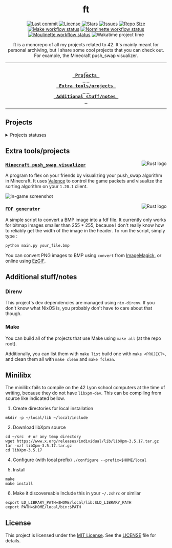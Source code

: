 <!-- *********************************************************************** -->
<!--                                                                         -->
<!--                                                      :::      ::::::::  -->
<!-- README.md                                          :+:      :+:    :+:  -->
<!--                                                  +:+ +:+         +:+    -->
<!-- By: elagouch <elagouch@student.42.fr>          +#+  +:+       +#+       -->
<!--                                              +#+#+#+#+#+   +#+          -->
<!-- Created: 2025/06/24 11:17:13 by elagouch          #+#    #+#            -->
<!-- Updated: 2025/10/03 14:00:45 by elagouch         ###   ########.fr      -->
<!--                                                                         -->
<!-- *********************************************************************** -->

<div align="center">
    <h1>ft</h1>
</div>

<div align="center">
  <p>
    <a href="https://github.com/airone01/ft/pulse"><img alt="Last commit" src="https://img.shields.io/github/last-commit/airone01/ft?style=flat-square&logo=starship&color=8bd5ca&logoColor=D9E0EE&labelColor=302D41"/></a>
    <a href="https://github.com/airone01/ft/blob/main/LICENSE"><img alt="License" src="https://img.shields.io/github/license/airone01/ft?style=flat-square&logo=unlicense&color=ee999f&logoColor=D9E0EE&labelColor=302D41" /></a>
    <a href="https://github.com/airone01/ft/stargazers"><img alt="Stars" src="https://img.shields.io/github/stars/airone01/ft?style=flat-square&logo=githubsponsors&color=c69ff5&logoColor=D9E0EE&labelColor=302D41" /></a>
    <a href="https://github.com/airone01/ft/issues"><img alt="Issues" src="https://img.shields.io/github/issues/airone01/ft?style=flat-square&logo=bilibili&color=F5E0DC&logoColor=D9E0EE&labelColor=302D41" /></a>
    <a href="https://github.com/airone01/ft"><img alt="Repo Size" src="https://img.shields.io/github/repo-size/airone01/ft?color=%23DDB6F2&label=SIZE&logo=codesandbox&style=flat-square&logoColor=D9E0EE&labelColor=302D41" /></a><br />
    <a href="https://github.com/airone01/ft/actions/workflows/make.yml"><img alt="Make workflow status" src="https://img.shields.io/github/actions/workflow/status/airone01/ft/make.yml?style=flat-square&logo=github&logoColor=D9E0EE&labelColor=302D41" /></a>
    <a href="https://github.com/airone01/ft/actions/workflows/norminette.yml"><img alt="Norminette workflow status" src="https://img.shields.io/github/actions/workflow/status/airone01/ft/norminette.yml?style=flat-square&logo=github&logoColor=D9E0EE&labelColor=302D41" /></a>
    <a href="https://github.com/airone01/ft/actions/workflows/moulinette.yml"><img alt="Moulinette workflow status" src="https://img.shields.io/github/actions/workflow/status/airone01/ft/moulinette.yml?style=flat-square&logo=github&logoColor=D9E0EE&labelColor=302D41" /></a>
    <img src="https://wakatime.com/badge/github/airone01/ft.svg?style=flat-square" alt="Wakatime project time">
  </p>
</div>

<div align="center">
  <a>
    ft is a monorepo of all my projects related to 42. It's mainly meant for personal archiving, but I share some cool projects that you can check out. For example, the Minecraft push_swap visualizer.
  </a>
</div>

---

<div align="center"><p>

[Projects]: #projects
[Extra tools/projects]: #extra-toolsprojects
[Additional stuff/notes]: #additional-stuffnotes

**[<kbd> <br> Projects <br> </kbd>][Projects]**
**[<kbd> <br> Extra tools/projects <br> </kbd>][Extra tools/projects]**
**[<kbd> <br> Additional stuff/notes <br> </kbd>][Additional stuff/notes]**

</p></div>

---

## Projects

<details>
  <summary>Projects statuses</summary>
  <table border="1" align="center">
    <thead>
      <tr>
        <th><strong>Milestone</strong></th>
        <th><strong>Project</strong></th>
        <th><strong>Finished</strong></th>
        <th><strong>Grade</strong></th>
      </tr>
    </thead>
    <tbody>
      <tr align="center">
        <td>0</td>
        <td><a href="/milestone-0-libft/README.md"><img src="https://github.com/ayogun/42-project-badges/raw/main/badges/libftm.png" alt="libft logo"></a></td>
        <td>
          ✅<br>
          <sub>(with bonuses)</sub>
        </td>
        <td>125</td>
      </tr>
      <tr align="center">
        <td rowspan="3">1</td>
        <td><a href="/milestone-1-born2beroot/README.md"><img src="https://github.com/ayogun/42-project-badges/raw/main/badges/born2berootm.png" alt="born2beroot logo"></a></td>
        <td>
          ✅<br>
          <sub>(with bonuses)</sub>
        </td>
        <td>125</td>
      </tr>
      <tr align="center">
        <td><a href="/milestone-1-ft_printf/README.md"><img src="https://github.com/ayogun/42-project-badges/raw/main/badges/ft_printfe.png" alt="ft_printf logo"></a></td>
        <td>✅</td>
        <td>100</td>
      </tr>
      <tr align="center">
        <td><a href="/milestone-1-get_next_line/README.md"><img src="https://github.com/ayogun/42-project-badges/raw/main/badges/get_next_linee.png" alt="get_next_line logo"></a></td>
        <td>✅</td>
        <td>100</td>
      </tr>
      <tr align="center">
        <td rowspan="3">2</td>
        <td><a href="/milestone-2-pipex/README.md"><img src="https://github.com/ayogun/42-project-badges/raw/main/badges/pipexm.png" alt="pipex logo"></a></td>
        <td>
          ✅<br>
          <sub>(with bonuses)</sub>
        </td>
        <td>125</td>
      </tr>
      <tr align="center">
        <td><a href="/milestone-2-push_swap/README.md"><img src="https://github.com/ayogun/42-project-badges/raw/main/badges/push_swape.png" alt="push_swap logo"></a></td>
        <td>✅</td>
        <td>100</td>
      </tr>
      <tr align="center">
        <td><a href="/milestone-2-fdf/README.md"><img src="https://github.com/ayogun/42-project-badges/raw/main/badges/fdfm.png" alt="fdf logo"></a></td>
        <td>
          ✅<br>
          <sub>(with bonuses)</sub>
        </td>
        <td>125</td>
      </tr>
      <tr align="center">
        <td rowspan=2>3</td>
        <td>
            <a href="/milestone-3-minishell/README.md"><img src="https://github.com/ayogun/42-project-badges/raw/main/badges/minishelle.png" alt="minishell logo"></a><br>
            <sub>with <a href="https://github.com/Manomania/">@maximart</a></sub>
        </td>
        <td>✅</td>
        <td>101</td>
      </tr>
      <tr align="center">
        <td><a href="/milestone-3-philosophers/README.md"><img src="https://github.com/ayogun/42-project-badges/raw/main/badges/philosopherse.png" alt="philosophers logo"></a></td>
        <td>✅</td>
        <td>100</td>
      </tr>
      <tr align="center">
        <td rowspan=2>4</td>
        <td>
            <a href="/milestone-4-cub3d/README.md"><img src="https://github.com/ayogun/42-project-badges/raw/main/badges/cub3dm.png" alt="cub3d logo"></a><br>
            <sub>with <a href="https://github.com/Manomania/">@maximart</a></sub>
        </td>
        <td>
          ✅<br>
          <sub>(with bonuses)</sub>
        </td>
        <td>125</td>
      </tr>
      <tr align="center">
        <td>
            <a href="/milestone-4-cpp00/"><img src="https://github.com/ayogun/42-project-badges/raw/main/badges/cppe.png" alt="CPP logo"></a></a><br>
            <sub>CPP 00-04</sub>
        </td>
        <td>✅<br/>
          <sub>(various grades)</sub>
        </td>
        <td>?</td>
      </tr>
    </tbody>
  </table>
</details>

## Extra tools/projects

<img alt="Rust logo" src="https://skillicons.dev/icons?i=rust" align="right" />

### [`Minecraft push_swap visualizer`](https://github.com/airone01/ft/tree/main/extra-push-swap-visualizer-minecraft)

A program to flex on your friends by visualizing your push_swap algorithm in
Minecraft. It uses [Valence](https://valence.rs/) to control the game packets
and visualize the sorting algorithm on your `1.20.1` client.

![In-game screenshot](/.github/assets/screenshot_1.webp)

<img alt="Rust logo" src="https://skillicons.dev/icons?i=rust" align="right" />

### [`FDF generator`](/extra-fdf-bmp-converter/README.md)

A simple script to convert a BMP image into a fdf file. It currently only works
for bitmap images smaller than 255 \* 255, because I don't really know how to
reliably get the width of the image in the header. To run the script, simply
type :

```sh
python main.py your_file.bmp
```

You can convert PNG images to BMP using `convert` from
[ImageMagick](https://imagemagick.org/), or online using
[EzGIF](https://ezgif.com/png-to-bmp).

## Additional stuff/notes

### Direnv

This project's dev dependencies are managed using `nix-direnv`. If you don't
know what NixOS is, you probably don't have to care about that though.

### Make

You can build all of the projects that use Make using `make all` (at the repo
root).

Additionally, you can list them with `make list` build one with
`make <PROJECT>`, and clean them all with `make clean` and `make fclean`.

## Minilibx

The minilibx fails to compile on the 42 Lyon school computers at the time of writing, because they do not have `libxpm-dev`.
This can be compiling from source like indicated bellow.

1. Create directories for local installation
```
mkdir -p ~/local/lib ~/local/include
```

2. Download libXpm source
```
cd ~/src  # or any temp directory
wget https://www.x.org/releases/individual/lib/libXpm-3.5.17.tar.gz
tar -xzf libXpm-3.5.17.tar.gz
cd libXpm-3.5.17
```

4. Configure (with local prefix)
`./configure --prefix=$HOME/local`

5. Install
```
make
make install
```

6. Make it discovereable
Include this in your `~/.zshrc` or similar
```
export LD_LIBRARY_PATH=$HOME/local/lib:$LD_LIBRARY_PATH
export PATH=$HOME/local/bin:$PATH
```

## License

This project is licensed under the [MIT License](/LICENSE). See the
[LICENSE](/LICENSE) file for details.

